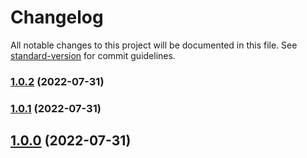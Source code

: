 # Changelog

All notable changes to this project will be documented in this file. See [standard-version](https://github.com/conventional-changelog/standard-version) for commit guidelines.

### [1.0.2](https://gitlab.com/kasungihan.dev/git-testing/compare/v1.0.4...v1.0.2) (2022-07-31)

### [1.0.1](https://gitlab.com/kasungihan.dev/git-testing/compare/v1.0.4...v1.0.1) (2022-07-31)

## [1.0.0](https://gitlab.com/kasungihan.dev/git-testing/compare/v1.0.4...v1.0.0) (2022-07-31)
